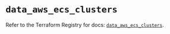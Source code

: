 # `data_aws_ecs_clusters`

Refer to the Terraform Registry for docs: [`data_aws_ecs_clusters`](https://registry.terraform.io/providers/hashicorp/aws/6.11.0/docs/data-sources/ecs_clusters).
